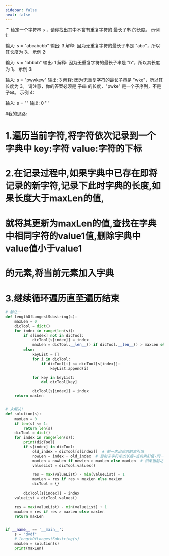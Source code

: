 ```yaml
---
sidebar: false
next: false
---
```

<BlogInfo/>







'''
给定一个字符串 s ，请你找出其中不含有重复字符的 最长子串 的长度。
示例 1:

输入: s = "abcabcbb"
输出: 3
解释: 因为无重复字符的最长子串是 "abc"，所以其长度为 3。
示例 2:

输入: s = "bbbbb"
输出: 1
解释: 因为无重复字符的最长子串是 "b"，所以其长度为 1。
示例 3:

输入: s = "pwwkew"
输出: 3
解释: 因为无重复字符的最长子串是 "wke"，所以其长度为 3。
     请注意，你的答案必须是 子串 的长度，"pwke" 是一个子序列，不是子串。
示例 4:

输入: s = ""
输出: 0
'''


#我的思路:
# 1.遍历当前字符,将字符依次记录到一个字典中 key:字符 value:字符的下标

# 2.在记录过程中,如果字典中已存在即将记录的新字符,记录下此时字典的长度,如果长度大于maxLen的值,
# 就将其更新为maxLen的值,查找在字典中相同字符的value1值,删除字典中value值小于value1
# 的元素,将当前元素加入字典

# 3.继续循环遍历直至遍历结束

```python
# 解法一
def lengthOfLongestSubstring(s):
    maxLen = 0
    dicTool = dict()
    for index in range(len(s)):
        if s[index] not in dicTool:
            dicTool[s[index]] = index
            maxLen = dicTool.__len__() if dicTool.__len__() > maxLen else maxLen
        else:
            keyList = []
            for i in dicTool:
                if dicTool[i] <= dicTool[s[index]]:
                    keyList.append(i)

            for key in keyList:
                del dicTool[key]

            dicTool[s[index]] = index
    return maxLen


# 未解决!
def solution(s):
    maxLen = 0
    if len(s) <= 1:
        return len(s)
    dicTool = dict()
    for index in range(len(s)):
        print(dicTool)
        if s[index] in dicTool:
            old_index = dicTool[s[index]]  # 前一次出现时的索引值
            nowLen = index - old_index  # 目前子字符串的长度=当前索引值-同一字符前一次出现的索引值
            maxLen = nowLen if nowLen > maxLen else maxLen  # 如果当前之字符串的长度大于maxLen就更新为maxLen的值
            valueList = dicTool.values()

            res = max(valueList) - min(valueList) + 1
            maxLen = res if res > maxLen else maxLen
            dicTool = {}

        dicTool[s[index]] = index
    valueList = dicTool.values()

    res = max(valueList) - min(valueList) + 1
    maxLen = res if res > maxLen else maxLen
    return maxLen


if __name__ == '__main__':
    s = "dvdf"
    # lengthOfLongestSubstring(s)
    maxLen = solution(s)
    print(maxLen)
```







<ActionBox />
        
<style>#top-box {margin-top:0.5rem!important;}</style>